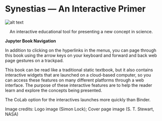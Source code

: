 # Synestias — An Interactive Primer

![alt text](./Figures/FigureSynestia3.png "Synestia cartoon")

<center>An interactive educational tool for presenting a new concept
in science.</center><p>
<p>

<b>Jupyter Book Navigation</b><p>
In addition to clicking on the hyperlinks in the menus, you can page through this book using the arrow keys on your keyboard
and forward and back web page gestures on a trackpad.<p>

This book can be read like a traditional static textbook, but it also contains interactive widgets that are launched on a
cloud-based computer, so you can access these features on many
different platforms through a web interface. The purpose of these
interactive features are to help the reader learn and explore the concepts
being presented.<p>

The CoLab option for the interactives launches more quickly than Binder.<p>
<p>
<p>
<p>
Image credits: Logo image (Simon Lock); Cover page image
(S. T. Stewart, NASA)<br>



